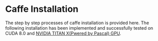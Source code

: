 # Caffe Installation 

The step by step processes of caffe installation is provided here. The following installation has been implemented and successfully tested on CUDA 8.0 and [NVIDIA TITAN X(Pwered by Pascal) GPU](http://www.geforce.com/hardware/10series/titan-x-pascal).

